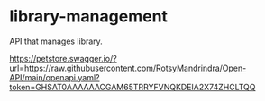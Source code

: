 # library-management
API that manages library.

https://petstore.swagger.io/?url=https://raw.githubusercontent.com/RotsyMandrindra/Open-API/main/openapi.yaml?token=GHSAT0AAAAAACGAM65TRRYFVNQKDEIA2X74ZHCLTQQ

